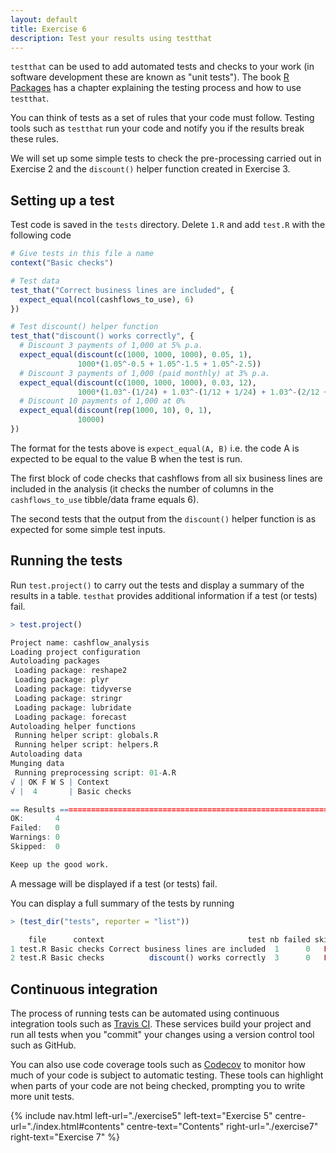```yaml
---
layout: default
title: Exercise 6
description: Test your results using testthat
---
```


`testthat` can be used to add automated tests and checks to your work (in software development these are known as "unit tests").  The book [R Packages](http://r-pkgs.had.co.nz/tests.html) has a chapter explaining the testing process and how to use `testthat`.

You can think of tests as a set of rules that your code must follow.  Testing tools such as `testthat` run your code and notify you if the results break these rules.

We will set up some simple tests to check the pre-processing carried out in Exercise 2 and the `discount()` helper function created in Exercise 3.

## Setting up a test

Test code is saved in the `tests` directory.  Delete `1.R` and add `test.R` with the following code

```R
# Give tests in this file a name
context("Basic checks")

# Test data
test_that("Correct business lines are included", {
  expect_equal(ncol(cashflows_to_use), 6)
})

# Test discount() helper function
test_that("discount() works correctly", {
  # Discount 3 payments of 1,000 at 5% p.a.
  expect_equal(discount(c(1000, 1000, 1000), 0.05, 1),
               1000*(1.05^-0.5 + 1.05^-1.5 + 1.05^-2.5))
  # Discount 3 payments of 1,000 (paid monthly) at 3% p.a.
  expect_equal(discount(c(1000, 1000, 1000), 0.03, 12),
               1000*(1.03^-(1/24) + 1.03^-(1/12 + 1/24) + 1.03^-(2/12 + 1/24)))
  # Discount 10 payments of 1,000 at 0%
  expect_equal(discount(rep(1000, 10), 0, 1),
               10000)
})
```

The format for the tests above is `expect_equal(A, B)` i.e. the code A is expected to be equal to the value B when the test is run.

The first block of code checks that cashflows from all six business lines are included in the analysis (it checks the number of columns in the `cashflows_to_use` tibble/data frame equals 6).

The second tests that the output from the `discount()` helper function is as expected for some simple test inputs.

## Running the tests

Run `test.project()` to carry out the tests and display a summary of the results in a table.  `testhat` provides additional information if a test (or tests) fail.

```R
> test.project()

Project name: cashflow_analysis
Loading project configuration
Autoloading packages
 Loading package: reshape2
 Loading package: plyr
 Loading package: tidyverse
 Loading package: stringr
 Loading package: lubridate
 Loading package: forecast
Autoloading helper functions
 Running helper script: globals.R
 Running helper script: helpers.R
Autoloading data
Munging data
 Running preprocessing script: 01-A.R
√ | OK F W S | Context
√ |  4       | Basic checks

== Results =====================================================================
OK:       4
Failed:   0
Warnings: 0
Skipped:  0

Keep up the good work.
```

A message will be displayed if a test (or tests) fail.

You can display a full summary of the tests by running

```R
> (test_dir("tests", reporter = "list"))

    file      context                                test nb failed skipped error warning user system real
1 test.R Basic checks Correct business lines are included  1      0   FALSE FALSE       0 0.02      0 0.02
2 test.R Basic checks          discount() works correctly  3      0   FALSE FALSE       0 0.00      0 0.00
```

## Continuous integration

The process of running tests can be automated using continuous integration tools such as [Travis CI](https://travis-ci.org/).  These services build your project and run all tests when you "commit" your changes using a version control tool such as GitHub.

You can also use code coverage tools such as [Codecov](https://codecov.io/) to monitor how much of your code is subject to automatic testing.  These tools can highlight when parts of your code are not being checked, prompting you to write more unit tests.

{% include nav.html left-url="./exercise5" left-text="Exercise 5"
centre-url="./index.html#contents" centre-text="Contents"
right-url="./exercise7" right-text="Exercise 7" %}
